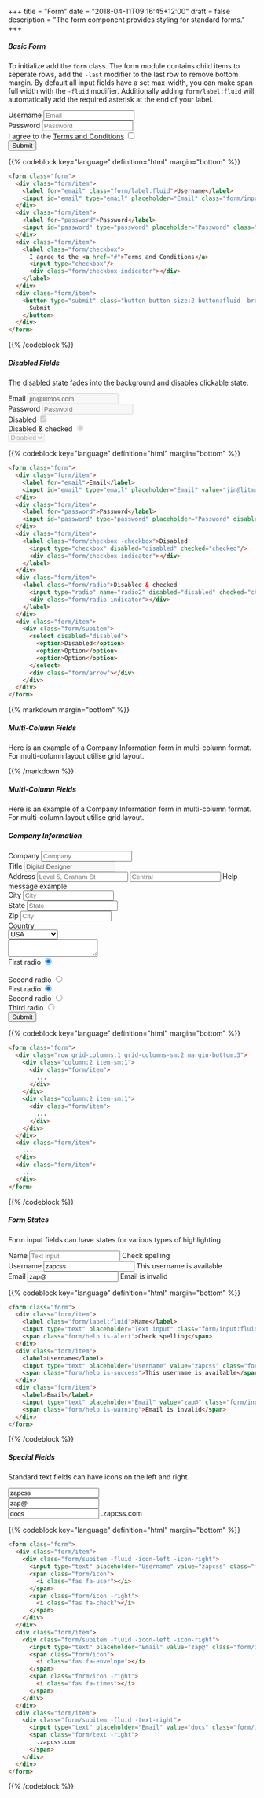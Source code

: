 +++
title = "Form"
date = "2018-04-11T09:16:45+12:00"
draft = false
description = "The form component provides styling for standard forms."
+++

##### Basic Form

To initialize add the `form` class. The form module contains child items to seperate rows, add the `-last` modifier to the last row to remove bottom margin. By default all input fields have a set max-width, you can make span full width with the `-fluid` modifier. Additionally adding `form/label:fluid` will automatically add the required asterisk at the end of your label.

<div class="card margin-bottom:2" style="max-width: 460px;">
  <div class="card/content">
    <form class="form">
      <div class="form/item">
        <label for="email" class="form/label:required">Username</label>
        <input id="email" type="email" placeholder="Email" class="form/input:fluid">
      </div>
      <div class="form/item">
        <label for="password">Password</label>
        <input id="password" type="password" placeholder="Password" class="form/input:fluid">
      </div>
      <div class="form/item">
        <label class="form/checkbox">
          I agree to the <a href="#">Terms and Conditions</a>
          <input type="checkbox"/>
          <div class="form/checkbox-indicator"></div>
        </label>
      </div>
      <div class="form/item u-align-right">
        <button type="submit" class="button button-size:2 button:fluid -broad">
          Submit
        </button>
      </div>
    </form>
  </div>
</div>

{{% codeblock key="language" definition="html" margin="bottom" %}}
```html
<form class="form">
  <div class="form/item">
    <label for="email" class="form/label:fluid">Username</label>
    <input id="email" type="email" placeholder="Email" class="form/input:fluid">
  </div>
  <div class="form/item">
    <label for="password">Password</label>
    <input id="password" type="password" placeholder="Password" class="form/input:fluid">
  </div>
  <div class="form/item">
    <label class="form/checkbox">
      I agree to the <a href="#">Terms and Conditions</a>
      <input type="checkbox"/>
      <div class="form/checkbox-indicator"></div>
    </label>
  </div>
  <div class="form/item">
    <button type="submit" class="button button-size:2 button:fluid -broad">
      Submit
    </button>
  </div>
</form>
```
{{% /codeblock %}}


##### Disabled Fields

The disabled state fades into the background and disables clickable state.

<div class="card margin-bottom:2" style="max-width: 360px;">
  <div class="card/content">
    <form class="form">
      <div class="form/item">
        <label for="email">Email</label>
        <input id="email" type="email" placeholder="Email" value="jin@litmos.com" disabled="disabled">
      </div>
      <div class="form/item">
        <label for="password">Password</label>
        <input id="password" type="password" placeholder="Password" disabled="disabled">
      </div>
      <div class="form/item">
        <label class="form/checkbox -checkbox">Disabled
          <input type="checkbox" disabled="disabled" checked="checked"/>
          <div class="form/checkbox-indicator"></div>
        </label>
      </div>
      <div class="form/item">
        <label class="form/radio">Disabled & checked
          <input type="radio" name="radio2" disabled="disabled" checked="checked"/>
          <div class="form/radio-indicator"></div>
        </label>
      </div>
      <div class="form/item">
        <div class="form/subitem">
          <select disabled="disabled">
            <option>Disabled</option>
            <option>Option</option>
            <option>Option</option>
          </select>
          <div class="form/arrow"></div>
        </div>
      </div>
    </form>
  </div>
</div>

{{% codeblock key="language" definition="html" margin="bottom" %}}
```html
<form class="form">
  <div class="form/item">
    <label for="email">Email</label>
    <input id="email" type="email" placeholder="Email" value="jin@litmos.com" disabled="disabled">
  </div>
  <div class="form/item">
    <label for="password">Password</label>
    <input id="password" type="password" placeholder="Password" disabled="disabled">
  </div>
  <div class="form/item">
    <label class="form/checkbox -checkbox">Disabled
      <input type="checkbox" disabled="disabled" checked="checked"/>
      <div class="form/checkbox-indicator"></div>
    </label>
  </div>
  <div class="form/item">
    <label class="form/radio">Disabled & checked
      <input type="radio" name="radio2" disabled="disabled" checked="checked"/>
      <div class="form/radio-indicator"></div>
    </label>
  </div>
  <div class="form/item">
    <div class="form/subitem">
      <select disabled="disabled">
        <option>Disabled</option>
        <option>Option</option>
        <option>Option</option>
      </select>
      <div class="form/arrow"></div>
    </div>
  </div>
</form>
```


{{% markdown margin="bottom" %}}

##### Multi-Column Fields

Here is an example of a Company Information form in multi-column format. For multi-column layout utilise grid layout.

{{% /markdown %}}

##### Multi-Column Fields

Here is an example of a Company Information form in multi-column format. For multi-column layout utilise grid layout.

<div class="row margin-bottom:2" style="max-width:600px;">
  <div class="item -span-md-12 -span-lg-12 -span-xl-8">
    <div class="card">
      <div class="card/content">
        <form class="form">
          <h5 class="font margin-bottom:3 font-weight:medium font:underline">
            Company Information
          </h5>
          <div class="form/item">
            <div class="row row-gutter:2 grid-columns:1 grid-columns-sm:2 margin-bottom:3">
              <div class="column:2 item-sm:1">
                <label for="firstname" class="form/label:fluid">Company</label>
                <input id="firstname" type="text" placeholder="Company" class="form/input:fluid">
              </div>
              <div class="column:2 item-sm:1">
                <label for="lastname" class="">Title</label>
                <input id="lastname" type="text" placeholder="Digital Designer" value="Digital Designer" disabled="disabled" class="form/input:fluid">
              </div>
            </div>
          </div>
          <div class="form/item">
            <label for="username" class="form/label:fluid">Address</label>
            <input id="username" type="text" placeholder="Level 5, Graham St" class="form/input:fluid margin-bottom:1">
            <input id="username" type="text" placeholder="Central" class="form/input:fluid">
            <span class="form/help">Help message example</span>
          </div>
          <div class="row row-gutter:2 margin-bottom:3">
            <div class="column:2 item-sm:1">
              <div class="form/item">
                <label for="email">City</label>
                <input id="email" type="email" placeholder="City" class="form/input:fluid">
              </div>
            </div>
            <div class="column:2 item-sm:1">
              <div class="form/item">
                <label for="email">State</label>
                <input id="website" type="Website" placeholder="State" class="form/input:fluid">
              </div>
            </div>
          </div>
          <div class="row row-gutter:2 margin-bottom:3">
            <div class="column:2 item-sm:1">
              <div class="form/item">
                <label for="email">Zip</label>
                <input id="email" type="email" placeholder="City" class="form/input:fluid">
              </div>
            </div>
            <div class="column:2 item-sm:1">
              <div class="form/item">
                <label for="email">Country</label>
                <div class="form/select">
                  <select class="form/select:fluid">
                    <option>USA</option>
                    <option>New Zealand</option>
                    <option>Australia</option>
                  </select>
                </div>
              </div>
            </div>
          </div>
          <div class="form/item">
            <textarea class="form/textarea:fluid"></textarea>
          </div>
          <div class="form/item">
            <label class="form/radio">First radio
              <input type="radio" name="radio1" checked="checked"/>
              <div class="form/radio-indicator"></div>
            </label><br />
            <label class="form/radio">Second radio
              <input type="radio" name="radio1"/>
              <div class="form/radio-indicator"></div>
            </label>
          </div>
          <div class="form/item">
            <div class="l-flex -gap-2">
              <div class="l-flex__item">
                <label class="form/radio">First radio
                  <input type="radio" name="radio2" checked="checked"/>
                  <div class="form/radio-indicator"></div>
                </label>
              </div>
              <div class="l-flex__item">
                <label class="form/radio">Second radio
                  <input type="radio" name="radio2"/>
                  <div class="form/radio-indicator"></div>
                </label>
              </div>
              <div class="l-flex__item">
                <label class="form/radio">Third radio
                  <input type="radio" name="radio2"/>
                  <div class="form/radio-indicator"></div>
                </label>
              </div>
            </div>
          </div>
          <div class="form/item">
            <button type="submit" class="button button-size:2 button:fluid -broad">
              Submit
            </button>
          </div>
        </form>
      </div>
    </div>
  </div>
</div>

{{% codeblock key="language" definition="html" margin="bottom" %}}
```html
<form class="form">
  <div class="row grid-columns:1 grid-columns-sm:2 margin-bottom:3">
    <div class="column:2 item-sm:1">
      <div class="form/item">
        ...
      </div>
    </div>
    <div class="column:2 item-sm:1">
      <div class="form/item">
        ...
      </div>
    </div>
  </div>
  <div class="form/item">
    ...
  </div>
  <div class="form/item">
    ...
  </div>
</form>
```
{{% /codeblock %}}

##### Form States

Form input fields can have states for various types of highlighting.

<div class="card margin-bottom:2" style="max-width: 500px;">
  <div class="card/content">
    <form class="form">
      <div class="form/item">
        <label class="form/label:fluid">Name</label>
        <input type="text" placeholder="Text input" class="form/input:fluid is-alert">
        <span class="form/help is-alert">Check spelling</span>
      </div>
      <div class="form/item">
        <label>Username</label>
        <input type="text" placeholder="Username" value="zapcss" class="form/input:fluid is-success">
        <span class="form/help is-success">This username is available</span>
      </div>
      <div class="form/item">
        <label>Email</label>
        <input type="text" placeholder="Email" value="zap@" class="form/input:fluid is-warning">
        <span class="form/help is-warning">Email is invalid</span>
      </div>
    </form>
  </div>
</div>

{{% codeblock key="language" definition="html" margin="bottom" %}}
```html
<form class="form">
  <div class="form/item">
    <label class="form/label:fluid">Name</label>
    <input type="text" placeholder="Text input" class="form/input:fluid is-alert">
    <span class="form/help is-alert">Check spelling</span>
  </div>
  <div class="form/item">
    <label>Username</label>
    <input type="text" placeholder="Username" value="zapcss" class="form/input:fluid is-success">
    <span class="form/help is-success">This username is available</span>
  </div>
  <div class="form/item">
    <label>Email</label>
    <input type="text" placeholder="Email" value="zap@" class="form/input:fluid is-warning">
    <span class="form/help is-warning">Email is invalid</span>
  </div>
</form>
```
{{% /codeblock %}}


##### Special Fields

Standard text fields can have icons on the left and right.

<div class="card margin-bottom:2" style="max-width: 500px;">
  <div class="card/content">
    <form class="form">
      <div class="form/item">
        <div class="form/content form/content-icon:left form/content-icon:right">
          <input type="text" placeholder="Username" value="zapcss" class="form/input:fluid">
          <span class="form/icon">
            <i class="far fa-user"></i>
          </span>
          <span class="form/icon form/icon:right">
            <i class="far fa-check"></i>
          </span>
        </div>
      </div>
      <div class="form/item">
        <div class="form/content form/content-icon:left form/content-icon:right">
          <input type="text" placeholder="Email" value="zap@" class="form/input:fluid">
          <span class="form/icon">
            <i class="far fa-envelope"></i>
          </span>
          <span class="form/icon">
            <i class="far fa-times"></i>
          </span>
        </div>
      </div>
      <div class="form/item">
        <div class="form/content form/content-icon:right">
          <input type="text" placeholder="Email" value="docs" class="form/input:fluid">
          <span class="form/text">
            .zapcss.com
          </span>
        </div>
      </div>
    </form>
  </div>
</div>


{{% codeblock key="language" definition="html" margin="bottom" %}}
```html
<form class="form">
  <div class="form/item">
    <div class="form/subitem -fluid -icon-left -icon-right">
      <input type="text" placeholder="Username" value="zapcss" class="form/input:fluid">
      <span class="form/icon">
        <i class="fas fa-user"></i>
      </span>
      <span class="form/icon -right">
        <i class="fas fa-check"></i>
      </span>
    </div>
  </div>
  <div class="form/item">
    <div class="form/subitem -fluid -icon-left -icon-right">
      <input type="text" placeholder="Email" value="zap@" class="form/input:fluid">
      <span class="form/icon">
        <i class="fas fa-envelope"></i>
      </span>
      <span class="form/icon -right">
        <i class="fas fa-times"></i>
      </span>
    </div>
  </div>
  <div class="form/item">
    <div class="form/subitem -fluid -text-right">
      <input type="text" placeholder="Email" value="docs" class="form/input:fluid">
      <span class="form/text -right">
        .zapcss.com
      </span>
    </div>
  </div>
</form>
```
{{% /codeblock %}}
